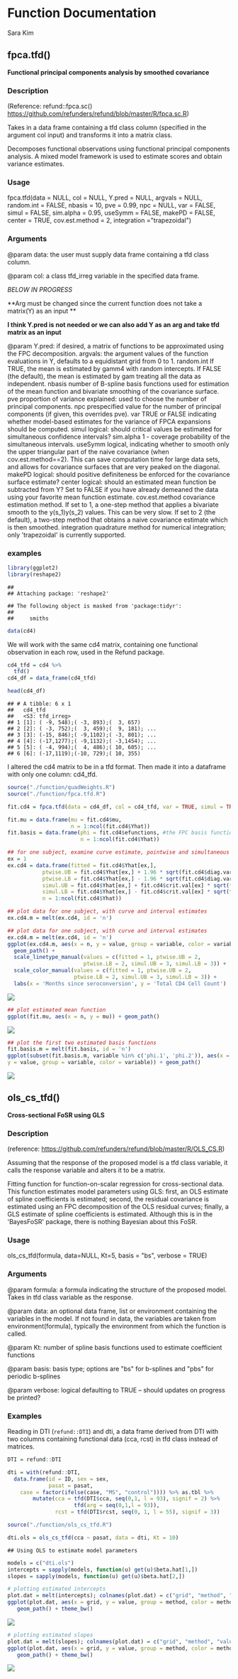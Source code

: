 Function Documentation
================
Sara Kim

fpca.tfd()
----------

**Functional principal components analysis by smoothed covariance**

### Description

(Reference: refund::fpca.sc() <https://github.com/refunders/refund/blob/master/R/fpca.sc.R>)

Takes in a data frame containing a tfd class column (specified in the argument col input) and transforms it into a matrix class.

Decomposes functional observations using functional principal components analysis. A mixed model framework is used to estimate scores and obtain variance estimates.

### Usage

fpca.tfd(data = NULL, col = NULL, Y.pred = NULL, argvals = NULL, random.int = FALSE, nbasis = 10, pve = 0.99, npc = NULL, var = FALSE, simul = FALSE, sim.alpha = 0.95, useSymm = FALSE, makePD = FALSE, center = TRUE, cov.est.method = 2, integration ="trapezoidal")

### Arguments

@param data: the user must supply data frame containing a tfd class column.

@param col: a class tfd\_irreg variable in the specified data frame.

*BELOW IN PROGRESS*

**Arg must be changed since the current function does not take a matrix(Y) as an input **

**I think Y.pred is not needed or we can also add Y as an arg and take tfd matrix as an input**

@param Y.pred: if desired, a matrix of functions to be approximated using the FPC decomposition. argvals: the argument values of the function evaluations in Y, defaults to a equidistant grid from 0 to 1. random.int
If TRUE, the mean is estimated by gamm4 with random intercepts. If FALSE (the default), the mean is estimated by gam treating all the data as independent. nbasis
number of B-spline basis functions used for estimation of the mean function and bivariate smoothing of the covariance surface. pve proportion of variance explained: used to choose the number of principal components. npc prespecified value for the number of principal components (if given, this overrides pve). var TRUE or FALSE indicating whether model-based estimates for the variance of FPCA expansions should be computed. simul
logical: should critical values be estimated for simultaneous confidence intervals? sim.alpha
1 - coverage probability of the simultaneous intervals. useSymm logical, indicating whether to smooth only the upper triangular part of the naive covariance (when cov.est.method==2). This can save computation time for large data sets, and allows for covariance surfaces that are very peaked on the diagonal. makePD
logical: should positive definiteness be enforced for the covariance surface estimate? center
logical: should an estimated mean function be subtracted from Y? Set to FALSE if you have already demeaned the data using your favorite mean function estimate. cov.est.method
covariance estimation method. If set to 1, a one-step method that applies a bivariate smooth to the y(s\_1)y(s\_2) values. This can be very slow. If set to 2 (the default), a two-step method that obtains a naive covariance estimate which is then smoothed. integration quadrature method for numerical integration; only 'trapezoidal' is currently supported.

### examples

``` r
library(ggplot2)
library(reshape2)
```

    ## 
    ## Attaching package: 'reshape2'

    ## The following object is masked from 'package:tidyr':
    ## 
    ##     smiths

``` r
data(cd4)
```

We will work with the same cd4 matrix, containing one functional observation in each row, used in the Refund package.

``` r
cd4_tfd = cd4 %>%
  tfd()
cd4_df = data_frame(cd4_tfd)

head(cd4_df)
```

    ## # A tibble: 6 x 1
    ##   cd4_tfd                                   
    ##   <S3: tfd_irreg>                           
    ## 1 [1]: ( -9, 548);( -3, 893);(  3, 657)     
    ## 2 [2]: ( -3, 752);(  3, 459);(  9, 181); ...
    ## 3 [3]: (-15, 846);( -9,1102);( -3, 801); ...
    ## 4 [4]: (-17,1277);( -9,1132);( -3,1454); ...
    ## 5 [5]: ( -4, 994);(  4, 486);( 10, 605); ...
    ## 6 [6]: (-17,1119);(-10, 729);( 10, 355)

I altered the cd4 matrix to be in a tfd format. Then made it into a dataframe with only one column: cd4\_tfd.

``` r
source("./function/quadWeights.R")
source("./function/fpca.tfd.R")
```

``` r
fit.cd4 = fpca.tfd(data = cd4_df, col = cd4_tfd, var = TRUE, simul = TRUE)

fit.mu = data.frame(mu = fit.cd4$mu,
                    n = 1:ncol(fit.cd4$Yhat))
fit.basis = data.frame(phi = fit.cd4$efunctions, #the FPC basis functions.
                       n = 1:ncol(fit.cd4$Yhat))

## for one subject, examine curve estimate, pointwise and simultaneous itervals
ex = 1
ex.cd4 = data.frame(fitted = fit.cd4$Yhat[ex,],
           ptwise.UB = fit.cd4$Yhat[ex,] + 1.96 * sqrt(fit.cd4$diag.var[ex,]),
           ptwise.LB = fit.cd4$Yhat[ex,] - 1.96 * sqrt(fit.cd4$diag.var[ex,]),
           simul.UB = fit.cd4$Yhat[ex,] + fit.cd4$crit.val[ex] * sqrt(fit.cd4$diag.var[ex,]),
           simul.LB = fit.cd4$Yhat[ex,] - fit.cd4$crit.val[ex] * sqrt(fit.cd4$diag.var[ex,]),
           n = 1:ncol(fit.cd4$Yhat))

## plot data for one subject, with curve and interval estimates
ex.cd4.m = melt(ex.cd4, id = 'n')

## plot data for one subject, with curve and interval estimates
ex.cd4.m = melt(ex.cd4, id = 'n')
ggplot(ex.cd4.m, aes(x = n, y = value, group = variable, color = variable, linetype = variable)) +
  geom_path() +
  scale_linetype_manual(values = c(fitted = 1, ptwise.UB = 2,
                        ptwise.LB = 2, simul.UB = 3, simul.LB = 3)) +
  scale_color_manual(values = c(fitted = 1, ptwise.UB = 2,
                     ptwise.LB = 2, simul.UB = 3, simul.LB = 3)) +
  labs(x = 'Months since seroconversion', y = 'Total CD4 Cell Count')
```

![](func_description_files/figure-markdown_github/unnamed-chunk-4-1.png)

``` r
## plot estimated mean function
ggplot(fit.mu, aes(x = n, y = mu)) + geom_path() 
```

![](func_description_files/figure-markdown_github/unnamed-chunk-4-2.png)

``` r
## plot the first two estimated basis functions
fit.basis.m = melt(fit.basis, id = 'n')
ggplot(subset(fit.basis.m, variable %in% c('phi.1', 'phi.2')), aes(x = n,
y = value, group = variable, color = variable)) + geom_path()
```

![](func_description_files/figure-markdown_github/unnamed-chunk-4-3.png)

ols\_cs\_tfd()
--------------

**Cross-sectional FoSR using GLS**

### Description

(reference: <https://github.com/refunders/refund/blob/master/R/OLS_CS.R>)

Assuming that the response of the proposed model is a tfd class variable, it calls the response variable and alters it to be a matrix.

Fitting function for function-on-scalar regression for cross-sectional data. This function estimates model parameters using GLS: first, an OLS estimate of spline coefficients is estimated; second, the residual covariance is estimated using an FPC decomposition of the OLS residual curves; finally, a GLS estimate of spline coefficients is estimated. Although this is in the 'BayesFoSR' package, there is nothing Bayesian about this FoSR.

### Usage

ols\_cs\_tfd(formula, data=NULL, Kt=5, basis = "bs", verbose = TRUE)

### Arguments

@param formula: a formula indicating the structure of the proposed model. Takes in tfd class variable as the response.

@param data: an optional data frame, list or environment containing the variables in the model. If not found in data, the variables are taken from environment(formula), typically the environment from which the function is called.

@param Kt: number of spline basis functions used to estimate coefficient functions

@param basis: basis type; options are "bs" for b-splines and "pbs" for periodic b-splines

@param verbose: logical defaulting to TRUE – should updates on progress be printed?

### Examples

Reading in DTI (`refund::DTI`) and dti, a data frame derived from DTI with two columns containing functional data (cca, rcst) in tfd class instead of matrices.

``` r
DTI = refund::DTI

dti = with(refund::DTI, 
  data.frame(id = ID, sex = sex, 
             pasat = pasat,
    case = factor(ifelse(case, "MS", "control")))) %>% as.tbl %>% 
        mutate(cca = tfd(DTI$cca, seq(0,1, l = 93), signif = 2) %>%
                     tfd(arg = seq(0,1,l = 93)),
               rcst = tfd(DTI$rcst, seq(0, 1, l = 55), signif = 3))
```

``` r
source("./function/ols_cs_tfd.R")
```

``` r
dti.ols = ols_cs_tfd(cca ~ pasat, data = dti, Kt = 10)
```

    ## Using OLS to estimate model parameters

``` r
models = c("dti.ols")
intercepts = sapply(models, function(u) get(u)$beta.hat[1,])
slopes = sapply(models, function(u) get(u)$beta.hat[2,])

# plotting estimated intercepts
plot.dat = melt(intercepts); colnames(plot.dat) = c("grid", "method", "value")
ggplot(plot.dat, aes(x = grid, y = value, group = method, color = method)) + 
   geom_path() + theme_bw()
```

![](func_description_files/figure-markdown_github/unnamed-chunk-7-1.png)

``` r
# plotting estimated slopes
plot.dat = melt(slopes); colnames(plot.dat) = c("grid", "method", "value")
ggplot(plot.dat, aes(x = grid, y = value, group = method, color = method)) + 
   geom_path() + theme_bw()
```

![](func_description_files/figure-markdown_github/unnamed-chunk-7-2.png)
